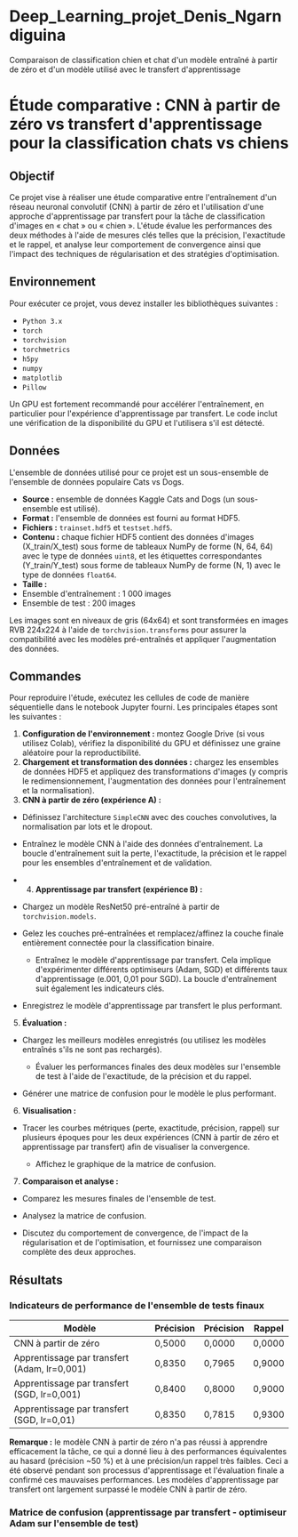 # Deep_Learning_projet_Denis_Ngarndiguina
Comparaison de classification chien et chat d'un modèle entraîné à partir de zéro et d'un modèle utilisé avec le transfert d'apprentissage
# Étude comparative : CNN à partir de zéro vs transfert d'apprentissage pour la classification chats vs chiens
## Objectif
Ce projet vise à réaliser une étude comparative entre l'entraînement d'un réseau neuronal convolutif (CNN) à partir de zéro et l'utilisation d'une approche d'apprentissage par transfert pour la tâche de classification d'images en « chat » ou « chien ». L'étude évalue les performances des deux méthodes à l'aide de mesures clés telles que la précision, l'exactitude et le rappel, et analyse leur comportement de convergence ainsi que l'impact des techniques de régularisation et des stratégies d'optimisation.

## Environnement
Pour exécuter ce projet, vous devez installer les bibliothèques suivantes :
- `Python 3.x`
- `torch`
- `torchvision`
- `torchmetrics`
- `h5py`
- `numpy`
- `matplotlib`
- `Pillow`

Un GPU est fortement recommandé pour accélérer l'entraînement, en particulier pour l'expérience d'apprentissage par transfert. Le code inclut une vérification de la disponibilité du GPU et l'utilisera s'il est détecté.

## Données
L'ensemble de données utilisé pour ce projet est un sous-ensemble de l'ensemble de données populaire Cats vs Dogs.
- **Source :** ensemble de données Kaggle Cats and Dogs (un sous-ensemble est utilisé).
- **Format :** l'ensemble de données est fourni au format HDF5.
- **Fichiers :** `trainset.hdf5` et `testset.hdf5`.
- **Contenu :** chaque fichier HDF5 contient des données d'images (X_train/X_test) sous forme de tableaux NumPy de forme (N, 64, 64) avec le type de données `uint8`, et les étiquettes correspondantes (Y_train/Y_test) sous forme de tableaux NumPy de forme (N, 1) avec le type de données `float64`.
- **Taille :**
- Ensemble d'entraînement : 1 000 images
- Ensemble de test : 200 images

Les images sont en niveaux de gris (64x64) et sont transformées en images RVB 224x224 à l'aide de `torchvision.transforms` pour assurer la compatibilité avec les modèles pré-entraînés et appliquer l'augmentation des données.

## Commandes
Pour reproduire l'étude, exécutez les cellules de code de manière séquentielle dans le notebook Jupyter fourni. Les principales étapes sont les suivantes :

1.  **Configuration de l'environnement :** montez Google Drive (si vous utilisez Colab), vérifiez la disponibilité du GPU et définissez une graine aléatoire pour la reproductibilité.
2.  **Chargement et transformation des données :** chargez les ensembles de données HDF5 et appliquez des transformations d'images (y compris le redimensionnement, l'augmentation des données pour l'entraînement et la normalisation).
3.  **CNN à partir de zéro (expérience A) :**
- Définissez l'architecture `SimpleCNN` avec des couches convolutives, la normalisation par lots et le dropout.
- Entraînez le modèle CNN à l'aide des données d'entraînement. La boucle d'entraînement suit la perte, l'exactitude, la précision et le rappel pour les ensembles d'entraînement et de validation.
- 4.  **Apprentissage par transfert (expérience B) :**

- Chargez un modèle ResNet50 pré-entraîné à partir de `torchvision.models`.

- Gelez les couches pré-entraînées et remplacez/affinez la couche finale entièrement connectée pour la classification binaire.

    - Entraînez le modèle d'apprentissage par transfert. Cela implique d'expérimenter différents optimiseurs (Adam, SGD) et différents taux d'apprentissage (e.001, 0,01 pour SGD). La boucle d'entraînement suit également les indicateurs clés.

- Enregistrez le modèle d'apprentissage par transfert le plus performant.

5.  **Évaluation :**

- Chargez les meilleurs modèles enregistrés (ou utilisez les modèles entraînés s'ils ne sont pas rechargés).

    - Évaluer les performances finales des deux modèles sur l'ensemble de test à l'aide de l'exactitude, de la précision et du rappel.

- Générer une matrice de confusion pour le modèle le plus performant.

6.  **Visualisation :**

- Tracer les courbes métriques (perte, exactitude, précision, rappel) sur plusieurs époques pour les deux expériences (CNN à partir de zéro et apprentissage par transfert) afin de visualiser la convergence.

    - Affichez le graphique de la matrice de confusion.

7.  **Comparaison et analyse :**

- Comparez les mesures finales de l'ensemble de test.

- Analysez la matrice de confusion.

- Discutez du comportement de convergence, de l'impact de la régularisation et de l'optimisation, et fournissez une comparaison complète des deux approches.

## Résultats

### Indicateurs de performance de l'ensemble de tests finaux

| Modèle                     | Précision | Précision | Rappel |
|---------------------------|----------|-----------|--------|
| CNN à partir de zéro          | 0,5000   | 0,0000    | 0,0000 |
| Apprentissage par transfert (Adam, lr=0,001) | 0,8350   | 0,7965    | 0,9000 |
| Apprentissage par transfert (SGD, lr=0,001) | 0,8400   | 0,8000    | 0,9000 |
| Apprentissage par transfert (SGD, lr=0,01) | 0,8350   | 0,7815    | 0,9300 |

**Remarque :** le modèle CNN à partir de zéro n'a pas réussi à apprendre efficacement la tâche, ce qui a donné lieu à des performances équivalentes au hasard (précision ~50 %) et à une précision/un rappel très faibles. Ceci a été observé pendant son processus d'apprentissage et l'évaluation finale a confirmé ces mauvaises performances. Les modèles d'apprentissage par transfert ont largement surpassé le modèle CNN à partir de zéro.

### Matrice de confusion (apprentissage par transfert - optimiseur Adam sur l'ensemble de test)
